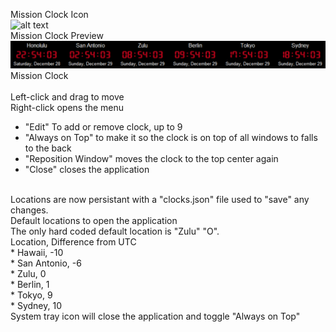 Mission Clock Icon<br/>
![alt text](https://github.com/ewingne/Clock/blob/main/Images/MsnClock.ico "Mission Clock")
<br/>
Mission Clock Preview<br/>
![alt text](https://github.com/ewingne/Mission-Clock/blob/main/Images/MsnClock_preview.png "Mission Clock Preview")
<br/>
Mission Clock<br/>
<br/>
Left-click and drag to move<br/>
Right-click opens the menu<br/>
- "Edit" To add or remove clock, up to 9
- "Always on Top" to make it so the clock is on top of all windows to falls to the back
- "Reposition Window" moves the clock to the top center again
- "Close" closes the application
<br/>
Locations are now persistant with a "clocks.json" file used to "save" any changes. <br/>
Default locations to open the application<br/>
The only hard coded default location is "Zulu" "O". <br/>
Location, Difference from UTC<br/>
* Hawaii, -10 <br/>
* San Antonio, -6 <br/>
* Zulu, 0 <br/>
* Berlin, 1 <br/>
* Tokyo, 9 <br/>
* Sydney, 10
<br/>
System tray icon will close the application and toggle "Always on Top"
